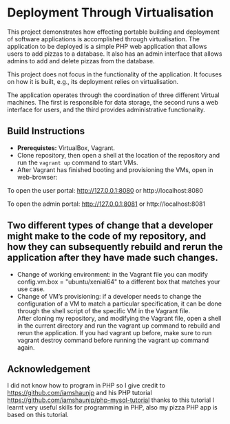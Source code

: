 # Deployment Through Virtualisation
This project demonstrates how effecting portable building and deployment of software applications is accomplished through virtualisation.
The application to be deployed is a simple PHP web application that allows users to add pizzas to a database. It also has an admin interface that 
allows admins to add and delete pizzas from the database. 

This project does not focus in the functionality of the application. It focuses on how it is built, e.g., its deployment relies on virtualisation. 

The application operates through the coordination of three different
Virtual machines. The first is responsible for data storage, the second runs a web interface for users, and the third provides
administrative functionality.


## **Build Instructions**

- **Prerequistes:** VirtualBox, Vagrant.
- Clone repository, then open a shell at the location of the repository and run the `vagrant up` command to start VMs.
- After Vagrant has finished booting and provisioning the VMs, open in web-browser:

To open the user portal:
http://127.0.0.1:8080
or
http://localhost:8080

To open the admin portal:
http://127.0.0.1:8081
or
http://localhost:8081 





## **Two different types of change that a developer might make to the code of my repository, and how they can subsequently rebuild and rerun the application after they have made such changes.**

-	Change of working environment: in the Vagrant file you can modify config.vm.box = "ubuntu/xenial64"  to a different box that matches your use case. 
-	Change of VM’s provisioning: if a developer needs to change the configuration of a VM to match a particular specification, it can be done through the shell script of the specific VM in the Vagrant file.  
After cloning my repository, and modifying the Vagrant file, open a shell in the current directory and run the vagrant up command to rebuild and rerun the application. If you had vagrant up before, make sure to run vagrant destroy command before running the vagrant up command again. 




## **Acknowledgement**
I did not know how to program in PHP so I give credit to https://github.com/iamshaunjp and his PHP tutorial https://github.com/iamshaunjp/php-mysql-tutorial thanks to this tutorial I learnt very useful skills for programming in PHP, also my pizza PHP app is based on this tutorial.


